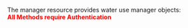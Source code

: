 The manager resource provides water use manager objects:  
<span style="color:red">**All Methods require Authentication**</span> 